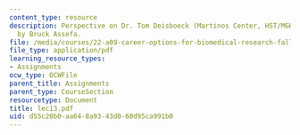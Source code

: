 ```yaml
---
content_type: resource
description: Perspective on Dr. Tom Deisboeck (Martinos Center, HST/MGH), written
  by Bruck Assefa.
file: /media/courses/22-a09-career-options-for-biomedical-research-fall-2006/d55c20b0aa648a9343d060d95ca991b0_lec13.pdf
file_type: application/pdf
learning_resource_types:
- Assignments
ocw_type: OCWFile
parent_title: Assignments
parent_type: CourseSection
resourcetype: Document
title: lec13.pdf
uid: d55c20b0-aa64-8a93-43d0-60d95ca991b0
---
```


